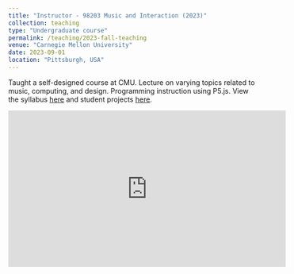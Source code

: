 ```yaml
---
title: "Instructor - 98203 Music and Interaction (2023)"
collection: teaching
type: "Undergraduate course"
permalink: /teaching/2023-fall-teaching
venue: "Carnegie Mellon University"
date: 2023-09-01
location: "Pittsburgh, USA"
---
```


Taught a self-designed course at CMU. Lecture on varying topics related to music, computing, and design. Programming instruction using P5.js. View the syllabus [here](https://drive.google.com/file/d/1V2fDkWqL7B-zhe_V85LqcXMyJ76ygwj4/view?usp=sharing) and student projects [here](https://www.youtube.com/watch?v=HKy8wJ2vrTM).

<iframe width="560" height="315" src="https://www.youtube.com/embed/HKy8wJ2vrTM?si=Euuc9Ds9ATBQYtZc" title="YouTube video player" frameborder="0" allow="accelerometer; autoplay; clipboard-write; encrypted-media; gyroscope; picture-in-picture; web-share" allowfullscreen></iframe>

